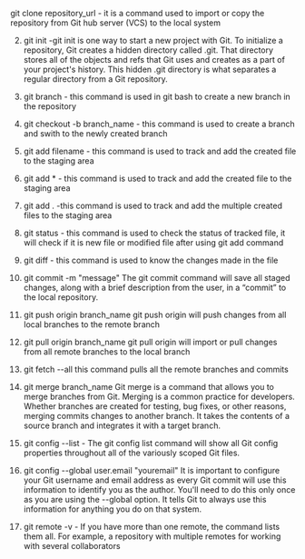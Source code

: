 git clone  repository_url - it is a command used to import or copy the repository from Git hub server (VCS) to the local system
 
2) git init -git init is one way to start a new project with Git. To initialize a repository, Git creates a hidden directory called .git. 
That directory stores all of the objects and refs that Git uses and creates as a part of your project's history. 
This hidden .git directory is what separates a regular directory from a Git repository.

3) git branch - this command is used in git bash to create a new branch in the repository

4) git checkout -b branch_name  - this command is used to create a branch and swith to the newly created branch

5) git add filename - this command is used to track and add the created file to the staging area

6) git add *  - this command is used to track and add the created file to the staging area

7) git add .  -this command is used to track and add the multiple created files to the staging area

8) git status - this command is used to check the status of tracked file, it will check if it is new file or modified file 
		after using git add command

9) git diff - this command is used to know the changes made in the file

10) git commit -m "message" The git commit command will save all staged changes,
 along with a brief description from the user, in a “commit” to the local repository.

11) git push origin branch_name      git push origin will push changes from all local branches to the remote branch

12) git pull origin branch_name     git pull origin will import or pull changes from all remote branches to the local branch

13) git fetch --all         this command pulls all the remote branches and commits

14) git merge branch_name   Git merge is a command that allows you to merge branches from Git. Merging is a common practice for developers. Whether branches
 are created for testing, bug fixes, or other reasons, merging commits changes to another branch. It takes the contents of a source branch and integrates it 
with a target branch.

15) git config --list -  The git config list command will show all Git config properties throughout all of the variously scoped Git files.

16) git config --global user.email "youremail"  It is important to configure your Git username and email address as every Git commit will use this information
 to identify you as the author. You'll need to do this only once as you are using the --global option. It tells Git to always use this information for anything 
you do on that system.

17) git remote -v - If you have more than one remote, the command lists them all. For example, a repository with
multiple remotes for working with several collaborators
